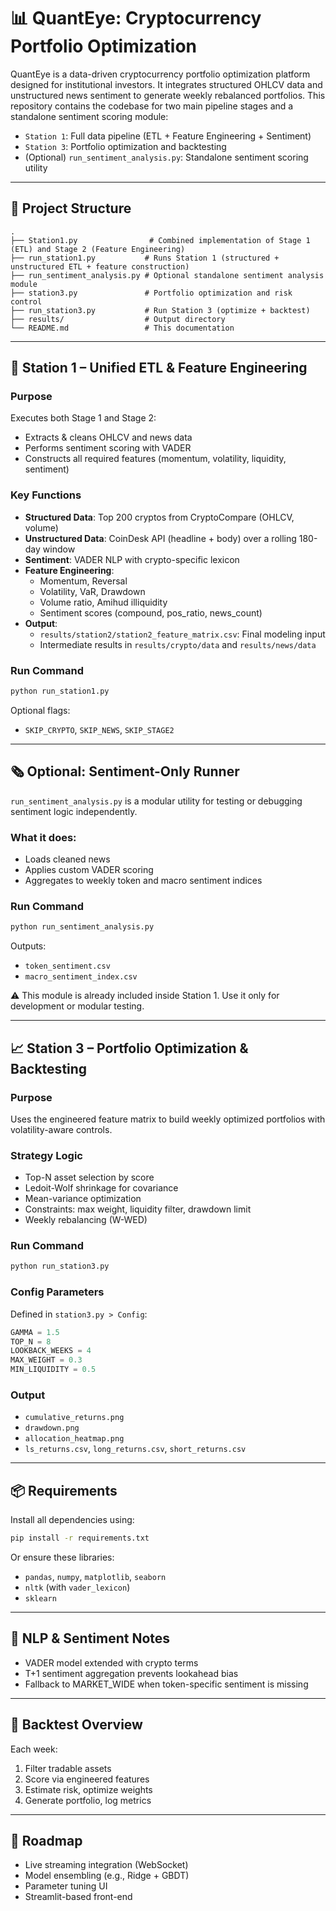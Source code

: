 # 📊 QuantEye: Cryptocurrency Portfolio Optimization

QuantEye is a data-driven cryptocurrency portfolio optimization platform designed for institutional investors. It integrates structured OHLCV data and unstructured news sentiment to generate weekly rebalanced portfolios. This repository contains the codebase for two main pipeline stages and a standalone sentiment scoring module:

- `Station 1`: Full data pipeline (ETL + Feature Engineering + Sentiment)
- `Station 3`: Portfolio optimization and backtesting
- (Optional) `run_sentiment_analysis.py`: Standalone sentiment scoring utility

---

## 📁 Project Structure

```
.
├── Station1.py                # Combined implementation of Stage 1 (ETL) and Stage 2 (Feature Engineering)
├── run_station1.py           # Runs Station 1 (structured + unstructured ETL + feature construction)
├── run_sentiment_analysis.py # Optional standalone sentiment analysis module
├── station3.py               # Portfolio optimization and risk control
├── run_station3.py           # Run Station 3 (optimize + backtest)
├── results/                  # Output directory
└── README.md                 # This documentation
```

---

## 🧱 Station 1 – Unified ETL & Feature Engineering

### Purpose

Executes both Stage 1 and Stage 2:
- Extracts & cleans OHLCV and news data
- Performs sentiment scoring with VADER
- Constructs all required features (momentum, volatility, liquidity, sentiment)

### Key Functions

- **Structured Data**: Top 200 cryptos from CryptoCompare (OHLCV, volume)
- **Unstructured Data**: CoinDesk API (headline + body) over a rolling 180-day window
- **Sentiment**: VADER NLP with crypto-specific lexicon
- **Feature Engineering**:
  - Momentum, Reversal
  - Volatility, VaR, Drawdown
  - Volume ratio, Amihud illiquidity
  - Sentiment scores (compound, pos_ratio, news_count)
- **Output**:
  - `results/station2/station2_feature_matrix.csv`: Final modeling input
  - Intermediate results in `results/crypto/data` and `results/news/data`

### Run Command

```bash
python run_station1.py
```

Optional flags:
- `SKIP_CRYPTO`, `SKIP_NEWS`, `SKIP_STAGE2`

---

## 🗞 Optional: Sentiment-Only Runner

`run_sentiment_analysis.py` is a modular utility for testing or debugging sentiment logic independently.

### What it does:

- Loads cleaned news
- Applies custom VADER scoring
- Aggregates to weekly token and macro sentiment indices

### Run Command

```bash
python run_sentiment_analysis.py
```

Outputs:
- `token_sentiment.csv`
- `macro_sentiment_index.csv`

⚠️ This module is already included inside Station 1. Use it only for development or modular testing.

---

## 📈 Station 3 – Portfolio Optimization & Backtesting

### Purpose

Uses the engineered feature matrix to build weekly optimized portfolios with volatility-aware controls.

### Strategy Logic

- Top-N asset selection by score
- Ledoit-Wolf shrinkage for covariance
- Mean-variance optimization
- Constraints: max weight, liquidity filter, drawdown limit
- Weekly rebalancing (W-WED)

### Run Command

```bash
python run_station3.py
```

### Config Parameters

Defined in `station3.py > Config`:
```python
GAMMA = 1.5
TOP_N = 8
LOOKBACK_WEEKS = 4
MAX_WEIGHT = 0.3
MIN_LIQUIDITY = 0.5
```

### Output

- `cumulative_returns.png`
- `drawdown.png`
- `allocation_heatmap.png`
- `ls_returns.csv`, `long_returns.csv`, `short_returns.csv`

---

## 📦 Requirements

Install all dependencies using:

```bash
pip install -r requirements.txt
```

Or ensure these libraries:

- `pandas`, `numpy`, `matplotlib`, `seaborn`
- `nltk` (with `vader_lexicon`)
- `sklearn`

---

## 🧠 NLP & Sentiment Notes

- VADER model extended with crypto terms
- T+1 sentiment aggregation prevents lookahead bias
- Fallback to MARKET_WIDE when token-specific sentiment is missing

---

## 🔬 Backtest Overview

Each week:
1. Filter tradable assets
2. Score via engineered features
3. Estimate risk, optimize weights
4. Generate portfolio, log metrics

---

## 🚀 Roadmap

- Live streaming integration (WebSocket)
- Model ensembling (e.g., Ridge + GBDT)
- Parameter tuning UI
- Streamlit-based front-end

